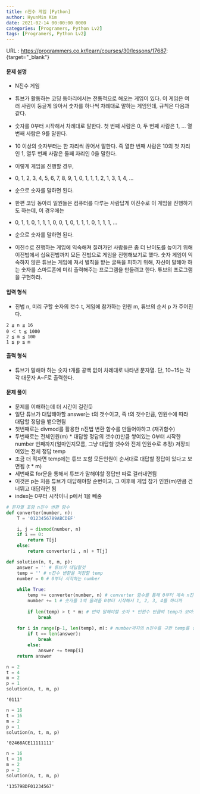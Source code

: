 ```yaml
---
title: n진수 게임 [Python]
author: HyunMin Kim
date: 2021-02-14 00:00:00 0000
categories: [Programers, Python Lv2]
tags: [Programers, Python Lv2]
---
```


URL : <https://programmers.co.kr/learn/courses/30/lessons/17687>:{target="_blank"}

#### 문제 설명
- N진수 게임
- 튜브가 활동하는 코딩 동아리에서는 전통적으로 해오는 게임이 있다. 이 게임은 여러 사람이 둥글게 앉아서 숫자를 하나씩 차례대로 말하는 게임인데, 규칙은 다음과 같다.
- 숫자를 0부터 시작해서 차례대로 말한다. 첫 번째 사람은 0, 두 번째 사람은 1, … 열 번째 사람은 9를 말한다.
- 10 이상의 숫자부터는 한 자리씩 끊어서 말한다. 즉 열한 번째 사람은 10의 첫 자리인 1, 열두 번째 사람은 둘째 자리인 0을 말한다.
- 이렇게 게임을 진행할 경우,
- 0, 1, 2, 3, 4, 5, 6, 7, 8, 9, 1, 0, 1, 1, 1, 2, 1, 3, 1, 4, …
- 순으로 숫자를 말하면 된다.
- 한편 코딩 동아리 일원들은 컴퓨터를 다루는 사람답게 이진수로 이 게임을 진행하기도 하는데, 이 경우에는
- 0, 1, 1, 0, 1, 1, 1, 0, 0, 1, 0, 1, 1, 1, 0, 1, 1, 1, …
- 순으로 숫자를 말하면 된다.

- 이진수로 진행하는 게임에 익숙해져 질려가던 사람들은 좀 더 난이도를 높이기 위해 이진법에서 십육진법까지 모든 진법으로 게임을 진행해보기로 했다. 숫자 게임이 익숙하지 않은 튜브는 게임에 져서 벌칙을 받는 굴욕을 피하기 위해, 자신이 말해야 하는 숫자를 스마트폰에 미리 출력해주는 프로그램을 만들려고 한다. 튜브의 프로그램을 구현하라.

#### 입력 형식
- 진법 n, 미리 구할 숫자의 갯수 t, 게임에 참가하는 인원 m, 튜브의 순서 p 가 주어진다.
```
2 ≦ n ≦ 16
0 ＜ t ≦ 1000
2 ≦ m ≦ 100
1 ≦ p ≦ m
```

#### 출력 형식
- 튜브가 말해야 하는 숫자 t개를 공백 없이 차례대로 나타낸 문자열. 단, 10\~15는 각각 대문자 A~F로 출력한다.

#### 문제 풀이
- 문제를 이해하는데 더 시간이 걸린듯
- 일단 튜브가 대답해야할 answer는 t의 갯수이고, 즉 t의 갯수만큼, 인원수에 따라 대답할 정답을 뱉으면됨
- 첫번째로는 divmod를 활용한 n진법 변환 함수를 만들어야하고 (재귀함수)
- 두번째로는 전체인원(m) * 대답할 정답의 갯수(t)만큼 쌓여있는 0부터 시작한 number 번째까지(얼마인지모름, 그냥 대답할 갯수와 전체 인원수로 추정) 저장되어있는 전체 정답 temp
- 조금 더 적자면 temp에는 튜브 포함 모든인원이 순서대로 대답할 정답이 있다고 보면됨 (t * m)
- 세번째로 for문을 통해서 튜브가 말해야할 정답만 따로 걸러내면됨
- 이것은 p는 처음 튜브가 대답해야할 순번이고, 그 이후에 게임 참가 인원(m)만큼 건너뛰고 대답하면 됨
- index는 0부터 시작이니 p에서 1을 빼줌


```python
# 문자열 포함 n진수 변환 함수
def converter(number, n):
    T = '0123456789ABCDEF'

    i, j = divmod(number, n)
    if i == 0:
        return T[j]
    else:
        return converter(i , n) + T[j]

def solution(n, t, m, p):
    answer = '' # 튜브가 대답할것
    temp = '' # n진수 변환을 저장할 temp
    number = 0 # 0부터 시작하는 number
    
    while True:
        temp += converter(number, n) # converter 함수를 통해 0부터 계속 n진수로 변환함
        number += 1 # 숫자를 1씩 올려줌 0부터 시작해서 1, 2, 3, 4를 하니까
        
        if len(temp) > t * m: # 만약 말해야할 숫자 * 인원수 만큼의 temp가 모이면 스탑, 왜냐하면 0부터 20까지로 정해놓은게 아니고, 몇명이서 게임하고, 튜브가 몇번째에 이야기를 해야하는지를 알아야하므로, 미기 구할 숫자t는 answer의 갯수임
            break
    
    for i in range(p-1, len(temp), m): # number까지의 n진수를 구한 temp를 실제 튜브가 대답해야할 answer에 저장함, 튜브의 차례부터 시작 temp의 갯수까지 range를 보면되고, m은 몇명이서 하는지임
        if t == len(answer):
            break
        else:
            answer += temp[i]
    return answer
```


```python
n = 2
t = 4
m = 2
p = 1
solution(n, t, m, p)
```




    '0111'




```python
n = 16
t = 16
m = 2
p = 1
solution(n, t, m, p)
```




    '02468ACE11111111'




```python
n = 16
t = 16
m = 2
p = 2
solution(n, t, m, p)
```




    '13579BDF01234567'


